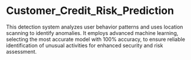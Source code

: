 # Customer_Credit_Risk_Prediction
This detection system analyzes user behavior patterns and uses location scanning to identify anomalies. It employs advanced machine learning, selecting the most accurate model with 100% accuracy, to ensure reliable identification of unusual activities for enhanced security and risk assessment.
